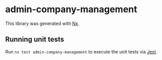# admin-company-management

This library was generated with [Nx](https://nx.dev).

## Running unit tests

Run `nx test admin-company-management` to execute the unit tests via [Jest](https://jestjs.io).
